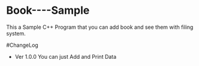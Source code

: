 # Book----Sample
This a Sample C++ Program that you can add book and see them with filing system.


#ChangeLog
- Ver 1.0.0 
    You can just Add and Print Data

